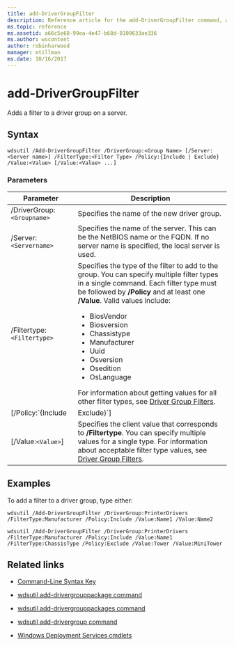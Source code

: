 ```yaml
---
title: add-DriverGroupFilter
description: Reference article for the add-DriverGroupFilter command, which adds a filter to a driver group on a server.
ms.topic: reference
ms.assetid: a66c5e68-99ea-4e47-b68d-8109633ae336
ms.author: wscontent
author: robinharwood
manager: mtillman
ms.date: 10/16/2017
---
```


# add-DriverGroupFilter

Adds a filter to a driver group on a server.

## Syntax

```
wdsutil /Add-DriverGroupFilter /DriverGroup:<Group Name> [/Server:<Server name>] /FilterType:<Filter Type> /Policy:{Include | Exclude} /Value:<Value> [/Value:<Value> ...]
```

### Parameters

| Parameter | Description |
|--|--|
| /DriverGroup:`<Groupname>` | Specifies the name of the new driver group. |
| /Server:`<Servername>` | Specifies the name of the server. This can be the NetBIOS name or the FQDN. If no server name is specified, the local server is used. |
| /Filtertype:`<Filtertype>` | Specifies the type of the filter to add to the group. You can specify multiple filter types in a single command. Each filter type must be followed by **/Policy** and at least one **/Value**. Valid values include:<ul><li>BiosVendor</li><li>Biosversion</li><li>Chassistype</li><li>Manufacturer</li><li>Uuid</li><li>Osversion</li><li>Osedition</li><li>OsLanguage</li></ul> For information about getting values for all other filter types, see [Driver Group Filters](/previous-versions/windows/it-pro/windows-server-2008-R2-and-2008/dd759191(v=ws.11)). |
| [/Policy:`{Include|Exclude}`] | Specifies the policy to be set on the filter. If **/Policy** is set to **Include**, client computers that match the filter are allowed to install the drivers in this group. If **/Policy** is set to **Exclude**, then client computers that match the filter are not allowed to install the drivers in this group. |
| [/Value:`<Value>`] | Specifies the client value that corresponds to **/Filtertype**. You can specify multiple values for a single type. For information about acceptable filter type values, see [Driver Group Filters](/previous-versions/windows/it-pro/windows-server-2008-R2-and-2008/dd759191(v=ws.11)). |

## Examples

To add a filter to a driver group, type either:

```
wdsutil /Add-DriverGroupFilter /DriverGroup:PrinterDrivers /FilterType:Manufacturer /Policy:Include /Value:Name1 /Value:Name2
```

```
wdsutil /Add-DriverGroupFilter /DriverGroup:PrinterDrivers /FilterType:Manufacturer /Policy:Include /Value:Name1 /FilterType:ChassisType /Policy:Exclude /Value:Tower /Value:MiniTower
```

## Related links

- [Command-Line Syntax Key](command-line-syntax-key.md)

- [wdsutil add-drivergrouppackage command](wdsutil-add-drivergrouppackage.md)

- [wdsutil add-drivergrouppackages command](wdsutil-add-drivergrouppackages.md)

- [wdsutil add-drivergroup command](wdsutil-add-drivergroup.md)

- [Windows Deployment Services cmdlets](/powershell/module/wds)